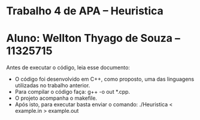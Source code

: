 # ﻿Trabalho 4 de APA – Heuristica
# Aluno: Wellton Thyago de Souza – 11325715


Antes de executar o código, leia esse documento:

- O código foi desenvolvido em C++, como proposto, uma das linguagens utilizadas no trabalho anterior.
- Para compilar o código faça: g++ -o out *.cpp.
- O projeto acompanha o makefile.
- Após isto, para executar basta enviar o comando: ./Heuristica < example.in > example.out


